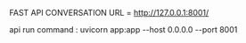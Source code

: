 FAST API CONVERSATION URL = http://127.0.0.1:8001/


api run command : uvicorn app:app --host 0.0.0.0 --port 8001
